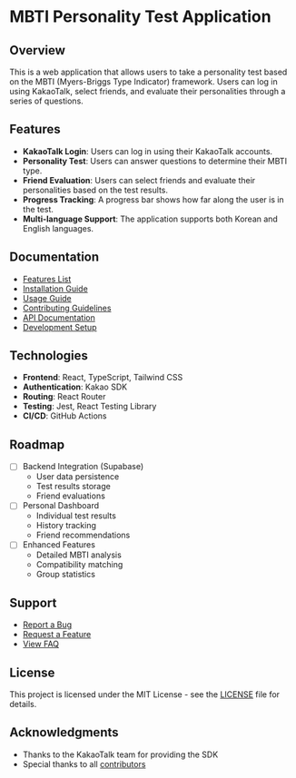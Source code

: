 # MBTI Personality Test Application

## Overview
This is a web application that allows users to take a personality test based on the MBTI (Myers-Briggs Type Indicator) framework. Users can log in using KakaoTalk, select friends, and evaluate their personalities through a series of questions.

## Features
- **KakaoTalk Login**: Users can log in using their KakaoTalk accounts.
- **Personality Test**: Users can answer questions to determine their MBTI type.
- **Friend Evaluation**: Users can select friends and evaluate their personalities based on the test results.
- **Progress Tracking**: A progress bar shows how far along the user is in the test.
- **Multi-language Support**: The application supports both Korean and English languages.

## Documentation
- [Features List](docs/features.md)
- [Installation Guide](docs/installation.md)
- [Usage Guide](docs/usage.md)
- [Contributing Guidelines](docs/contributing.md)
- [API Documentation](docs/api.md)
- [Development Setup](docs/development.md)

## Technologies
- **Frontend**: React, TypeScript, Tailwind CSS
- **Authentication**: Kakao SDK
- **Routing**: React Router
- **Testing**: Jest, React Testing Library
- **CI/CD**: GitHub Actions

## Roadmap
- [ ] Backend Integration (Supabase)
  - User data persistence
  - Test results storage
  - Friend evaluations
- [ ] Personal Dashboard
  - Individual test results
  - History tracking
  - Friend recommendations
- [ ] Enhanced Features
  - Detailed MBTI analysis
  - Compatibility matching
  - Group statistics

## Support
- [Report a Bug](https://github.com/yourusername/mbti-personality-test/issues)
- [Request a Feature](https://github.com/yourusername/mbti-personality-test/issues)
- [View FAQ](docs/faq.md)

## License
This project is licensed under the MIT License - see the [LICENSE](LICENSE) file for details.

## Acknowledgments
- Thanks to the KakaoTalk team for providing the SDK
- Special thanks to all [contributors](docs/contributors.md) 